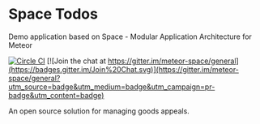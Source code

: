 # Space Todos
Demo application based on Space - Modular Application Architecture for Meteor

[![Circle CI](https://circleci.com/gh/meteor-space/todos.svg?style=svg)](https://circleci.com/gh/meteor-space/todos)
[![Join the chat at https://gitter.im/meteor-space/general](https://badges.gitter.im/Join%20Chat.svg)](https://gitter.im/meteor-space/general?utm_source=badge&utm_medium=badge&utm_campaign=pr-badge&utm_content=badge)

An open source solution for managing goods appeals.